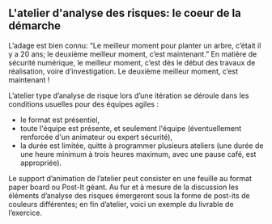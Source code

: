 ## L'atelier d'analyse des risques: le coeur de la démarche

L’adage est bien connu: “Le meilleur moment pour planter un arbre, c’était il y a 20 ans; le deuxième meilleur moment, c’est maintenant.” En matière de sécurité numérique, le meilleur moment, c’est dès le début des travaux de réalisation, voire d’investigation. Le deuxième meilleur moment, c’est maintenant !

L’atelier type d’analyse de risque lors d’une itération se déroule dans les conditions usuelles pour des équipes agiles :
- le format est présentiel,
- toute l'équipe est présente, et seulement l'équipe (éventuellement renforcée d'un animateur ou expert sécurité),
- la durée est limitée, quitte à programmer plusieurs ateliers (une durée de une heure minimum à trois heures maximum, avec une pause café, est appropriée).

Le support d’animation de l’atelier peut consister en une feuille au format paper board ou Post-It géant. Au fur et à mesure de la discussion les éléments d’analyse des risques émergeront sous la forme de post-its de couleurs différentes; en fin d’atelier, voici un exemple du livrable de l’exercice.
